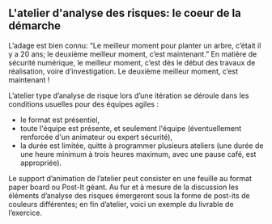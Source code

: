 ## L'atelier d'analyse des risques: le coeur de la démarche

L’adage est bien connu: “Le meilleur moment pour planter un arbre, c’était il y a 20 ans; le deuxième meilleur moment, c’est maintenant.” En matière de sécurité numérique, le meilleur moment, c’est dès le début des travaux de réalisation, voire d’investigation. Le deuxième meilleur moment, c’est maintenant !

L’atelier type d’analyse de risque lors d’une itération se déroule dans les conditions usuelles pour des équipes agiles :
- le format est présentiel,
- toute l'équipe est présente, et seulement l'équipe (éventuellement renforcée d'un animateur ou expert sécurité),
- la durée est limitée, quitte à programmer plusieurs ateliers (une durée de une heure minimum à trois heures maximum, avec une pause café, est appropriée).

Le support d’animation de l’atelier peut consister en une feuille au format paper board ou Post-It géant. Au fur et à mesure de la discussion les éléments d’analyse des risques émergeront sous la forme de post-its de couleurs différentes; en fin d’atelier, voici un exemple du livrable de l’exercice.
